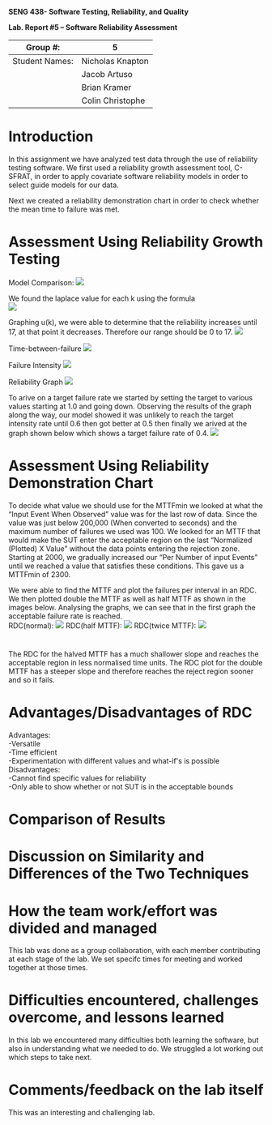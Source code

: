 **SENG 438- Software Testing, Reliability, and Quality**

**Lab. Report \#5 – Software Reliability Assessment**

| Group \#:      |  5  |
| -------------- | --- |
| Student Names: |  Nicholas Knapton   |
|                |  Jacob Artuso   |
|                |  Brian Kramer  |
|                |  Colin Christophe   |

# Introduction
In this assignment we have analyzed test data through the use of reliability testing software. We first used a reliability growth assessment tool, C-SFRAT, in order to apply covariate software reliability models in order to select guide models for our data.

Next we created a reliability demonstration chart in order to check whether the mean time to failure was met.
# 

# Assessment Using Reliability Growth Testing 
Model Comparison:
<img src='./media/comparison.PNG'/>

We found the laplace value for each k using the formula<br />
<img src='./laplace.png'/> <br />

Graphing u(k), we were able to determine that the reliability increases until 17, at that point it decreases. Therefore our range should be 0 to 17.
<img src='./Picture1.png'/>

Time-between-failure
<img src='./media/twoModels.PNG'/>

Failure Intensity
<img src='./media/intensityGraph.PNG'/>

Reliability Graph
<img src='./media/reliabilityGraph.PNG'/>

To arive on a target failure rate we started by setting the target to various values starting at 1.0 and going down. Observing the results of the graph along the way, our model showed it was unlikely to reach the target intensity rate until 0.6 then got better at 0.5 then finally we arived at the graph shown below which shows a target failure rate of 0.4.
<img src='./targetFailureRate.PNG'/>


# Assessment Using Reliability Demonstration Chart 
To decide what value we should use for the MTTFmin we looked at what the “Input Event When Observed” value was for the last row of data. Since the value was just below 200,000 (When converted to seconds) and the maximum number of failures we used was 100. We looked for an MTTF that would make the SUT enter the acceptable region on the last “Normalized (Plotted) X Value” without the data points entering the rejection zone. Starting at 2000, we gradually increased our “Per Number of input Events” until we reached a value that satisfies these conditions. This gave us a MTTFmin of 2300. 

We were able to find the MTTF and plot the failures per interval in an RDC. We then plotted double the MTTF as well as half MTTF as shown in the images below. Analysing the graphs, we can see that in the first graph the acceptable failure rate is reached.<br />RDC(normal):
<img src='./RDC1.png'/>
RDC(half MTTF):
<img src='./RDCTwice.png'/>
RDC(twice MTTF):
<img src='./RDCHalf.png'/>
# 
The RDC for the halved MTTF has a much shallower slope and reaches the acceptable region in less normalised time units. The RDC plot for the double MTTF has a steeper slope and therefore reaches the reject region sooner and so it fails.

# Advantages/Disadvantages of RDC <br />
Advantages:<br />
  -Versatile<br />
  -Time efficient<br />
  -Experimentation with different values and what-if's is possible<br />
Disadvantages:<br />
  -Cannot find specific values for reliability<br />
  -Only able to show whether or not SUT is in the acceptable bounds<br />

# Comparison of Results

# Discussion on Similarity and Differences of the Two Techniques

# How the team work/effort was divided and managed
This lab was done as a group collaboration, with each member contributing at each stage of the lab. We set specifc times for meeting and worked together at those times.
# 

# Difficulties encountered, challenges overcome, and lessons learned
In this lab we encountered many difficulties both learning the software, but also in understanding what we needed to do. We struggled a lot working out which steps to take next.

# Comments/feedback on the lab itself
This was an interesting and challenging lab.
